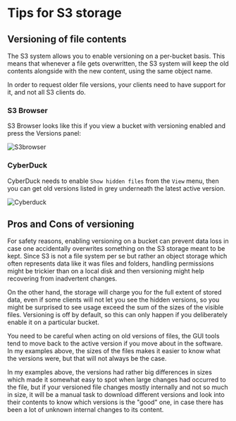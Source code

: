 # Tips for S3 storage

## Versioning of file contents

The S3 system allows you to enable versioning on a per-bucket
basis. This means that whenever a file gets overwritten, the S3 system
will keep the old contents alongside with the new content, using
the same object name.

In order to request older file versions, your clients need to have
support for it, and not all S3 clients do.

### S3 Browser
S3 Browser looks like this if you view a bucket with versioning
enabled and press the Versions panel:

![S3browser](../images/S3browser+versions.png)

### CyberDuck
CyberDuck needs to enable `Show hidden files` from the `View` menu, then
you can get old versions listed in grey underneath the latest active
version.

![Cyberduck](../images/cyberduck+versions.png)

## Pros and Cons of versioning

For safety reasons, enabling versioning on a bucket can prevent data
loss in case one accidentally overwrites something on the S3 storage
meant to be kept. Since S3 is not a file system per se but rather an
object storage which often represents data like it was files and
folders, handling permissions might be trickier than on a local disk
and then versioning might help recovering from inadvertent changes.

On the other hand, the storage will charge you for the full extent of
stored data, even if some clients will not let you see the hidden
versions, so you might be surprised to see usage exceed the sum of the
sizes of the visible files. Versioning is off by default, so this can
only happen if you deliberately enable it on a particular bucket.

You need to be careful when acting on old versions of files, the GUI
tools tend to move back to the active version if you move about in the
software. In my examples above, the sizes of the files makes it easier
to know what the versions were, but that will not always be the case.

In my examples above, the versions had rather big differences in sizes
which made it somewhat easy to spot when large changes had occurred to
the file, but if your versioned file changes mostly internally and
not so much in size, it will be a manual task to download different
versions and look into their contents to know which versions is the
"good" one, in case there has been a lot of unknown internal changes
to its content.
